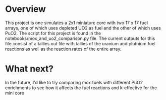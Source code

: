 # Overview

This project is one simulates a 2x1 miniature core with two 17 x 17 fuel arrays, one of which uses depleted UO2 as fuel and the other of which uses PuO2.
The script for this project is found in the notebooks/mox_and_uo2_comparison.py file.
The current outputs for this file consist of a tallies.out file with tallies of the uranium and plutnium fuel reactions as well as the reaction rates of the entire array.

# What next?

In the future, I'd like to try comparing mox fuels with different PuO2 enrichments to see how it affects the fuel reactions and k-effective for the mini core
